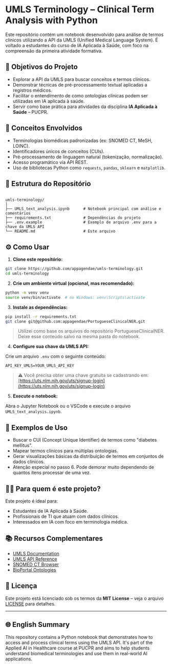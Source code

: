 # UMLS Terminology – Clinical Term Analysis with Python

Este repositório contém um notebook desenvolvido para análise de termos clínicos utilizando a API da UMLS (Unified Medical Language System). É voltado a estudantes do curso de IA Aplicada à Saúde, com foco na compreensão da primeira atividade formativa.

## 📌 Objetivos do Projeto

- Explorar a API da UMLS para buscar conceitos e termos clínicos.
- Demonstrar técnicas de pré-processamento textual aplicadas a registros médicos.
- Facilitar o entendimento de como ontologias clínicas podem ser utilizadas em IA aplicada à saúde.
- Servir como base prática para atividades da disciplina **IA Aplicada à Saúde** – PUCPR.

## 🧠 Conceitos Envolvidos

- Terminologias biomédicas padronizadas (ex: SNOMED CT, MeSH, LOINC).
- Identificadores únicos de conceitos (CUIs).
- Pré-processamento de linguagem natural (tokenização, normalização).
- Acesso programático via API REST.
- Uso de bibliotecas Python como `requests`, `pandas`, `sklearn` e `matplotlib`.

## 📂 Estrutura do Repositório

```

umls-terminology/
│
├── UMLS_text_analysis.ipynb      # Notebook principal com análise e comentários
├── requirements.txt              # Dependências do projeto
├── .env.example                  # Exemplo de arquivo .env para a chave da UMLS API
└── README.md                     # Este arquivo

````

## ⚙️ Como Usar

1. **Clone este repositório:**

```bash
git clone https://github.com/appagendae/umls-terminology.git
cd umls-terminology
````

2. **Crie um ambiente virtual (opcional, mas recomendado):**

```bash
python -m venv venv
source venv/bin/activate  # no Windows: venv\Scripts\activate
```

3. **Instale as dependências:**

```bash
pip install -r requirements.txt
git clone git@github.com:appagendae/PortugueseClinicalNER.git
```

> Utilizei como base os arquivos do repositório PortugueseClinicalNER. Deixe esse conteúdo salvo na mesma pasta do notebook.

4. **Configure sua chave da UMLS API:**

Crie um arquivo `.env` com o seguinte conteúdo:

```env
API_KEY_UMLS=YOUR_UMLS_API_KEY
```

> ⚠️ Você precisa obter uma chave gratuita se cadastrando em: [https://uts.nlm.nih.gov/uts/signup-login](https://uts.nlm.nih.gov/uts/signup-login)

5. **Execute o notebook:**

Abra o Jupyter Notebook ou o VSCode e execute o arquivo `UMLS_text_analysis.ipynb`.

## 🧪 Exemplos de Uso

* Buscar o CUI (Concept Unique Identifier) de termos como "diabetes mellitus".
* Mapear termos clínicos para múltiplas ontologias.
* Gerar visualizações básicas da distribuição de termos em conjuntos de dados clínicos.
* Atenção especial no passo 6. Pode demorar muito dependendo de quantos itens processar de uma vez.

## 🙋‍♀️ Para quem é este projeto?

Este projeto é ideal para:

* Estudantes de IA Aplicada à Saúde.
* Profissionais de TI que atuam com dados clínicos.
* Interessados em IA com foco em terminologia médica.

## 📚 Recursos Complementares

* [UMLS Documentation](https://www.nlm.nih.gov/research/umls/index.html)
* [UMLS API Reference](https://documentation.uts.nlm.nih.gov/rest/home.html)
* [SNOMED CT Browser](https://browser.ihtsdotools.org/)
* [BioPortal Ontologies](https://bioportal.bioontology.org/)

## 📄 Licença

Este projeto está licenciado sob os termos da **MIT License** – veja o arquivo [LICENSE](LICENSE) para detalhes.

---

## 🌐 English Summary

This repository contains a Python notebook that demonstrates how to access and process clinical terms using the UMLS API. It's part of the Applied AI in Healthcare course at PUCPR and aims to help students understand biomedical terminologies and use them in real-world AI applications.